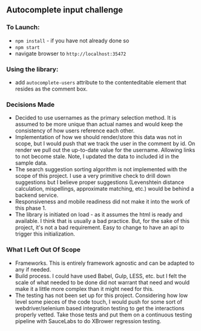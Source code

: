 ## Autocomplete input challenge

### To Launch:

- `npm install` - if you have not already done so
- `npm start`
- navigate browser to `http://localhost:35472`

### Using the library:
- add `autocomplete-users` attribute to the contenteditable element that resides as the
comment box.


### Decisions Made
- Decided to use usernames as the primary selection method. It is assumed to be
more unique than actual names and would keep the consistency of how users reference
each other.
- Implementation of how we should render/store this data was not in scope, but I
would push that we track the user in the comment by id. On render we pull out the
up-to-date value for the username. Allowing links to not become stale. Note, I updated
the data to included id in the sample data.
- The search suggestion sorting algorithm is not implemented with the scope of this
project. I use a very primitive check to drill down suggestions but I believe proper
suggestions (Levenshtein distance calculation, mispellings, approximate matching, etc.)
would be behind a backend service.
- Responsiveness and mobile readiness did not make it into the work of this phase 1.
- The library is initiated on load - as it assumes the html is ready and available. I think
that is usually a bad practice. But, for the sake of this project, it's not a bad requirement.
Easy to change to have an api to trigger this initialization.


### What I Left Out Of Scope
- Frameworks. This is entirely framework agnostic and can be adapted to any if needed.
- Build process. I could have used Babel, Gulp, LESS, etc. but I felt the scale of
what needed to be done did not warrant that need and would make it a little more complex
than it might need for this.
- The testing has not been set up for this project. Considering how low level some
pieces of the code touch, I would push for some sort of webdriver/selenium based
integration testing to get the interactions properly vetted. Take those tests
and put them on a continuous testing pipeline with SauceLabs to do XBrower regression
testing.
